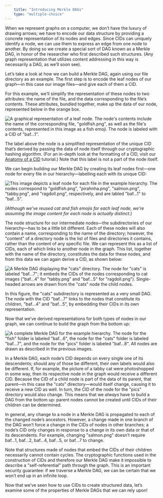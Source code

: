 ```yaml
---
    title: "Introducing Merkle DAGs"
    type: "multiple-choice"
---
```


When we represent graphs on a computer, we don’t have the luxury
of drawing arrows; we have to encode our data structure by
providing a concrete representation of its nodes and edges. Since
CIDs can uniquely identify a node, we can use them to express an
edge from one node to another. By doing so we create a
special sort of DAG known as a Merkle DAG, in honor of the
researcher who first described such structures. (Any graph
representation that utilizes content addressing in this way is
necessarily a DAG, as we’ll soon see).

Let’s take a look at how we can build a Merkle DAG, again using
our file directory as an example. The first step is to encode the
leaf nodes of our graph&mdash;in this case our image files&mdash;and
give each of them a CID.

For this example, we’ll simplify the representation of these
nodes to two attributes: the name of the file, and the data
corresponding to the file’s contents. These attributes, bundled
together, make up the data of our node, represented below in the
orange box.

![A graphical representation of a leaf node. The node's contents include the name of the corresponding file, "goldfish.png", as well as the file's contents, represented in this image as a fish emoji. The node is labeled with a CID of "baf...1".](/tutorial-assets/T0008L04-leaf-node.svg)

The label above the node is a simplified representation of the
unique CID that’s derived by passing the data of node itself
through our cryptographic hashing algorithm. (For an in-depth
look at the formatting of a CID, visit our [Anatomy of a CID](https://proto.school/anatomy-of-a-cid)
tutorial.) Note that this label is not a part of the node itself.

We can begin building our Merkle DAG by creating its leaf nodes
first&mdash;one node for every file in our hierarchy&mdash;labelling
each with its unique CID:

![This image depicts a leaf node for each file in the example hierarchy. The nodes correspond to "goldfish.png", "pirahnha.png", "salmon.png", "tabby.png", and "ragdoll.png", respectively, and are labled "baf...1" to "baf...5".](/tutorial-assets/T0008L04-leaf-nodes.svg)

_(Although we've reused cat and fish emojis for each leaf node, we're assuming the image content for each node is actually distinct.)_

The node structure for our intermediate nodes&mdash;the
subdirectories of our hierarchy&mdash;has to be a little bit
different. Each of these nodes will also contain a name,
corresponding to the name of the directory; however, the
"content" of a directory node is the list of files and
directories it contains, rather than the content of any specific
file. We can represent this as a list of CIDs, each of which
links to another node in the graph. This list, together with the
name of the directory, constitutes the data for these nodes, and
from this data we can again derive a CID, as shown below:

![A Merkle DAG displaying the "cats" directory. The node for "cats" is labeled "baf...7"; it embeds the CIDs of the nodes corresponding to cat images ("baf...4" for "tabby.png" and "baf...5" for "ragdoll.png"). Single-headed arrows are drawn from the "cats" node the child nodes.](/tutorial-assets/T0008L04-partial-dag.svg)

In this figure, the "cats" subdirectory is represented as a very
small DAG. The node with the CID "baf...7" links to the nodes
that constitute its children, "baf...4" and "baf...5", by
embedding their CIDs in its own representation.

Now that we’ve derived representations for both types of nodes in
our graph, we can continue to build the graph from the bottom up:

![A complete Merkle DAG for the example hierarchy. The node for the "fish" folder is labeled "baf...6", the node for the "cats" folder is labeled "baf...7", and the node for the "pics" folder is labeled "baf...8". All nodes are drawn as described in the previous images.](/tutorial-assets/T0008L04-complete-dag.svg)

In a Merkle DAG, each node’s CID depends on every single one of
its descendents; should any of those be different, their own
labels would also be different. If, for example, the picture of a
tabby cat were photoshopped in some way, then its respective node
in the graph would receive a different CID. Because the CID of a
child node is part of the data of its parent, that parent&mdash;in
this case the "cats" directory&mdash;would itself change, causing
it to receive a new CID as well. In turn, the CID of the node
for the "pics" directory would also change. This means that we
*always* have to build a DAG from the bottom up: parent nodes
cannot be created until CIDs of their children can be determined.

In general, any change to a node in a Merkle DAG is propagated to
each of the changed node’s ancestors. However, a change made in
one branch of the DAG won’t force a change in the CIDs of nodes
in other branches; a node’s CID only changes in response to a
change in its own data or that of its descendents. For example,
changing "salmon.png" doesn’t require baf...1, baf...2,
baf...4, baf...5, or baf...7 to change.

Note that structures made of nodes that embed the CIDs of their
children necessarily cannot contain cycles. The cryptographic
functions used in the construction of CIDs and therefore our
Merkle DAG make it impossible to describe a "self-referential"
path through the graph. This is an important security guarantee:
if we traverse a Merkle DAG, we can be certain that we won’t end
up in an infinite loop.

Now that we’ve seen how to use CIDs to create structured data,
let’s examine some of the properties of Merkle DAGs that we can
rely upon!
